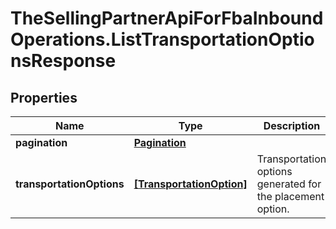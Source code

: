 # TheSellingPartnerApiForFbaInboundOperations.ListTransportationOptionsResponse

## Properties
Name | Type | Description | Notes
------------ | ------------- | ------------- | -------------
**pagination** | [**Pagination**](Pagination.md) |  | [optional] 
**transportationOptions** | [**[TransportationOption]**](TransportationOption.md) | Transportation options generated for the placement option. | 


